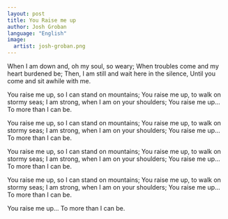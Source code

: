 ```yaml
---
layout: post
title: You Raise me up
author: Josh Groban
language: "English"
image:
  artist: josh-groban.png
---
```

When I am down and, oh my soul, so weary;
When troubles come and my heart burdened be;
Then, I am still and wait here in the silence,
Until you come and sit awhile with me.

You raise me up, so I can stand on mountains;
You raise me up, to walk on stormy seas;
I am strong, when I am on your shoulders;
You raise me up... To more than I can be.

You raise me up, so I can stand on mountains;
You raise me up, to walk on stormy seas;
I am strong, when I am on your shoulders;
You raise me up... To more than I can be.

You raise me up, so I can stand on mountains;
You raise me up, to walk on stormy seas;
I am strong, when I am on your shoulders;
You raise me up... To more than I can be.



You raise me up, so I can stand on mountains;
You raise me up, to walk on stormy seas;
I am strong, when I am on your shoulders;
You raise me up... To more than I can be.

You raise me up... To more than I can be. 
